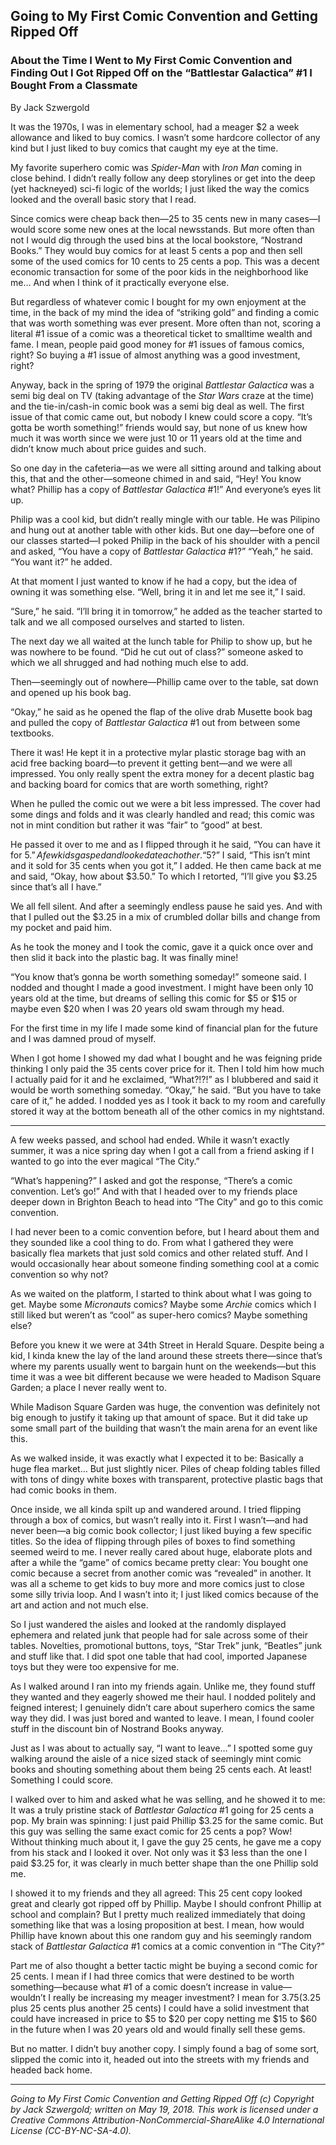 ## Going to My First Comic Convention and Getting Ripped Off
### About the Time I Went to My First Comic Convention and Finding Out I Got Ripped Off on the “Battlestar Galactica” #1 I Bought From a Classmate

By Jack Szwergold

It was the 1970s, I was in elementary school, had a meager $2 a week allowance and liked to buy comics. I wasn’t some hardcore collector of any kind but I just liked to buy comics that caught my eye at the time.

My favorite superhero comic was *Spider-Man* with *Iron Man* coming in close behind. I didn’t really follow any deep storylines or get into the deep (yet hackneyed) sci-fi logic of the worlds; I just liked the way the comics looked and the overall basic story that I read.

Since comics were cheap back then—25 to 35 cents new in many cases—I would score some new ones at the local newsstands. But more often than not I would dig through the used bins at the local bookstore, “Nostrand Books.” They would buy comics for at least 5 cents a pop and then sell some of the used comics for 10 cents to 25 cents a pop. This was a decent economic transaction for some of the poor kids in the neighborhood like me… And when I think of it practically everyone else.

But regardless of whatever comic I bought for my own enjoyment at the time, in the back of my mind the idea of “striking gold” and finding a comic that was worth something was ever present. More often than not, scoring a literal #1 issue of a comic was a theoretical ticket to smalltime wealth and fame. I mean, people paid good money for #1 issues of famous comics, right? So buying a #1 issue of almost anything was a good investment, right?

Anyway, back in the spring of 1979 the original *Battlestar Galactica* was a semi big deal on TV (taking advantage of the *Star Wars* craze at the time) and the tie-in/cash-in comic book was a semi big deal as well. The first issue of that comic came out, but nobody I knew could score a copy. “It’s gotta be worth something!” friends would say, but none of us knew how much it was worth since we were just 10 or 11 years old at the time and didn’t know much about price guides and such.

So one day in the cafeteria—as we were all sitting around and talking about this, that and the other—someone chimed in and said, “Hey! You know what? Phillip has a copy of *Battlestar Galactica* #1!” And everyone’s eyes lit up.

Philip was a cool kid, but didn’t really mingle with our table. He was Pilipino and hung out at another table with other kids. But one day—before one of our classes started—I poked Philip in the back of his shoulder with a pencil and asked, “You have a copy of *Battlestar Galactica* #1?” “Yeah,” he said. “You want it?” he added.

At that moment I just wanted to know if he had a copy, but the idea of owning it was something else. “Well, bring it in and let me see it,” I said.

“Sure,” he said. “I’ll bring it in tomorrow,” he added as the teacher started to talk and we all composed ourselves and started to listen.

The next day we all waited at the lunch table for Philip to show up, but he was nowhere to be found. “Did he cut out of class?” someone asked to which we all shrugged and had nothing much else to add.

Then—seemingly out of nowhere—Phillip came over to the table, sat down and opened up his book bag.

“Okay,” he said as he opened the flap of the olive drab Musette book bag and pulled the copy of *Battlestar Galactica* #1 out from between some textbooks.

There it was! He kept it in a protective mylar plastic storage bag with an acid free backing board—to prevent it getting bent—and we were all impressed. You only really spent the extra money for a decent plastic bag and backing board for comics that are worth something, right?

When he pulled the comic out we were a bit less impressed. The cover had some dings and folds and it was clearly handled and read; this comic was not in mint condition but rather it was “fair” to “good” at best.

He passed it over to me and as I flipped through it he said, “You can have it for $5.” A few kids gasped and looked at each other. “$5?” I said, “This isn’t mint and it sold for 35 cents when you got it,” I added. He then came back at me and said, “Okay, how about $3.50.” To which I retorted, “I’ll give you $3.25 since that’s all I have.”

We all fell silent. And after a seemingly endless pause he said yes. And with that I pulled out the $3.25 in a mix of crumbled dollar bills and change from my pocket and paid him.

As he took the money and I took the comic, gave it a quick once over and then slid it back into the plastic bag. It was finally mine!

“You know that’s gonna be worth something someday!” someone said. I nodded and thought I made a good investment. I might have been only 10 years old at the time, but dreams of selling this comic for $5 or $15 or maybe even $20 when I was 20 years old swam through my head.

For the first time in my life I made some kind of financial plan for the future and I was damned proud of myself.

When I got home I showed my dad what I bought and he was feigning pride thinking I only paid the 35 cents cover price for it. Then I told him how much I actually paid for it and he exclaimed, “What?!?!” as I blubbered and said it would be worth something someday. “Okay,” he said. “But you have to take care of it,” he added. I nodded yes as I took it back to my room and carefully stored it way at the bottom beneath all of the other comics in my nightstand.

***

A few weeks passed, and school had ended. While it wasn’t exactly summer, it was a nice spring day when I got a call from a friend asking if I wanted to go into the ever magical “The City.”

“What’s happening?” I asked and got the response, “There’s a comic convention. Let’s go!” And with that I headed over to my friends place deeper down in Brighton Beach to head into “The City” and go to this comic convention.

I had never been to a comic convention before, but I heard about them and they sounded like a cool thing to do. From what I gathered they were basically flea markets that just sold comics and other related stuff. And I would occasionally hear about someone finding something cool at a comic convention so why not?

As we waited on the platform, I started to think about what I was going to get. Maybe some *Micronauts* comics? Maybe some *Archie* comics which I still liked but weren’t as “cool” as super-hero comics? Maybe something else?

Before you knew it we were at 34th Street in Herald Square. Despite being a kid, I kinda knew the lay of the land around these streets there—since that’s where my parents usually went to bargain hunt on the weekends—but this time it was a wee bit different because we were headed to Madison Square Garden; a place I never really went to.

While Madison Square Garden was huge, the convention was definitely not big enough to justify it taking up that amount of space. But it did take up some small part of the building that wasn’t the main arena for an event like this.

As we walked inside, it was exactly what I expected it to be: Basically a huge flea market… But just slightly nicer. Piles of cheap folding tables filled with tons of dingy white boxes with transparent, protective plastic bags that had comic books in them.

Once inside, we all kinda spilt up and wandered around. I tried flipping through a box of comics, but wasn’t really into it. First I wasn’t—and had never been—a big comic book collector; I just liked buying a few specific titles. So the idea of flipping through piles of boxes to find something seemed weird to me. I never really cared about huge, elaborate plots and after a while the “game” of comics became pretty clear: You bought one comic because a secret from another comic was “revealed” in another. It was all a scheme to get kids to buy more and more comics just to close some silly trivia loop. And I wasn’t into it; I just liked comics because of the art and action and not much else.

So I just wandered the aisles and looked at the randomly displayed ephemera and related junk that people had for sale across some of their tables. Novelties, promotional buttons, toys, “Star Trek” junk, “Beatles” junk and stuff like that. I did spot one table that had cool, imported Japanese toys but they were too expensive for me.

As I walked around I ran into my friends again. Unlike me, they found stuff they wanted and they eagerly showed me their haul. I nodded politely and feigned interest; I genuinely didn’t care about superhero comics the same way they did. I was just bored and wanted to leave. I mean, I found cooler stuff in the discount bin of Nostrand Books anyway.

Just as I was about to actually say, “I want to leave…” I spotted some guy walking around the aisle of a nice sized stack of seemingly mint comic books and shouting something about them being 25 cents each. At least! Something I could score.

I walked over to him and asked what he was selling, and he showed it to me: It was a truly pristine stack of *Battlestar Galactica* #1 going for 25 cents a pop. My brain was spinning: I just paid Phillip $3.25 for the same comic. But this guy was selling the same exact comic for 25 cents a pop? Wow! Without thinking much about it, I gave the guy 25 cents, he gave me a copy from his stack and I looked it over. Not only was it $3 less than the one I paid $3.25 for, it was clearly in much better shape than the one Phillip sold me.

I showed it to my friends and they all agreed: This 25 cent copy looked great and clearly got ripped off by Phillip. Maybe I should confront Phillip at school and complain? But I pretty much realized immediately that doing something like that was a losing proposition at best. I mean, how would Phillip have known about this one random guy and his seemingly random stack of *Battlestar Galactica* #1 comics at a comic convention in “The City?”

Part me of also thought a better tactic might be buying a second comic for 25 cents. I mean if I had three comics that were destined to be worth something—because what #1 of a comic doesn’t increase in value—wouldn’t I really be increasing my meager investment? I mean for $3.75 ($3.25 plus 25 cents plus another 25 cents) I could have a solid investment that could have increased in price to $5 to $20 per copy netting me $15 to $60 in the future when I was 20 years old and would finally sell these gems.

But no matter. I didn’t buy another copy. I simply found a bag of some sort, slipped the comic into it, headed out into the streets with my friends and headed back home.

***

*Going to My First Comic Convention and Getting Ripped Off (c) Copyright by Jack Szwergold; written on May 19, 2018. This work is licensed under a Creative Commons Attribution-NonCommercial-ShareAlike 4.0 International License (CC-BY-NC-SA-4.0).*